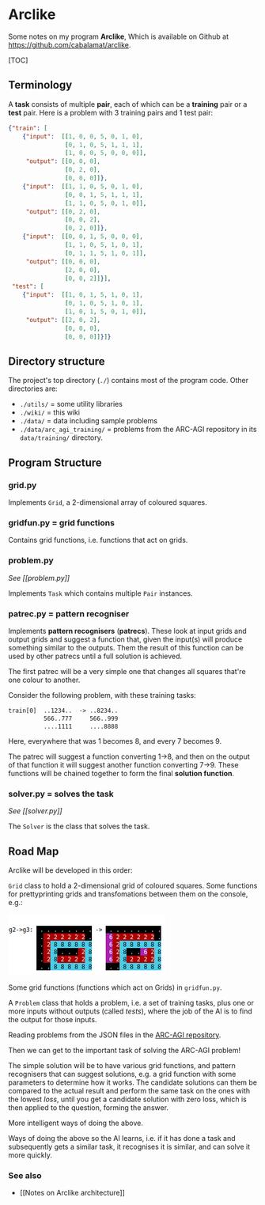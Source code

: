 # Arclike

Some notes on my program **Arclike**, Which is available on <i class='fab fa-github'></i> Github at <https://github.com/cabalamat/arclike>.

[TOC]

## Terminology

A **task** consists of multiple **pair**, each of which can be a **training** pair or a **test** pair. Here is a problem with 3 training pairs and 1 test pair:


```json
{"train": [
    {"input":  [[1, 0, 0, 5, 0, 1, 0], 
                [0, 1, 0, 5, 1, 1, 1], 
                [1, 0, 0, 5, 0, 0, 0]], 
     "output": [[0, 0, 0], 
                [0, 2, 0], 
                [0, 0, 0]]}, 
    {"input":  [[1, 1, 0, 5, 0, 1, 0], 
                [0, 0, 1, 5, 1, 1, 1], 
                [1, 1, 0, 5, 0, 1, 0]], 
     "output": [[0, 2, 0], 
                [0, 0, 2], 
                [0, 2, 0]]}, 
    {"input":  [[0, 0, 1, 5, 0, 0, 0], 
                [1, 1, 0, 5, 1, 0, 1], 
                [0, 1, 1, 5, 1, 0, 1]], 
     "output": [[0, 0, 0], 
                [2, 0, 0],  
                [0, 0, 2]]}], 
 "test": [
    {"input":  [[1, 0, 1, 5, 1, 0, 1], 
                [0, 1, 0, 5, 1, 0, 1], 
                [1, 0, 1, 5, 0, 1, 0]], 
     "output": [[2, 0, 2], 
                [0, 0, 0], 
                [0, 0, 0]]}]}
```

## Directory structure

The project's top directory (`./`) contains most of the program code. Other directories are:

* `./utils/` = some utility libraries
* `./wiki/` = this wiki
* `./data/` = data including sample problems
* `./data/arc_agi_training/` = problems from the ARC-AGI repository in its `data/training/` directory.

## Program Structure

### grid.py

Implements `Grid`, a 2-dimensional array of coloured squares.

### gridfun.py = grid functions

Contains grid functions, i.e. functions that act on grids.

### problem.py

*See [[problem.py]]*

Implements `Task` which contains multiple `Pair` instances.

### patrec.py = pattern recogniser

Implements **pattern recognisers** (**patrecs**). These look at input grids and output grids and suggest a function that, given the input(s) will
produce something similar to the outputs. Them the result of this function can be used by other patrecs until a full solution is achieved.

The first patrec will be a very simple one that changes all squares that're one colour to another.

Consider the following problem, with these training tasks:

```
train[0]  ..1234..  -> ..8234.. 
          566..777     566..999
          ....1111     ....8888
```
Here, everywhere that was 1 becomes 8, and every 7 becomes 9.

The patrec will suggest a function converting 1->8, and then on the output of that function it will suggest another function converting 7->9.
These functions will be chained together to form the final **solution function**.

### solver.py = solves the task

*See [[solver.py]]*

The `Solver` is the class that solves the task.


## Road Map

Arclike will be developed in this order:

`Grid` class to hold a 2-dimensional grid of coloured squares. Some functions for prettyprinting grids and transfomations between
them on the console, e.g.:

![](gridxyansi.png)

Some grid functions (functions which act on Grids) in `gridfun.py`.

A `Problem` class that holds a problem, i.e. a set of training tasks, plus one or more inputs without outputs (called *tests*), where 
the job of the AI is to find the output for those inputs.

Reading problems from the JSON files in the [ARC-AGI repository](arc_agi_repository).

Then we can get to the important task of solving the ARC-AGI problem!

The simple solution will be to have various grid functions, and pattern recognisers that can suggest solutions, e.g. a grid function with some parameters
to determine how it works. The candidate solutions can them be compared to the actual result and perform the same task on the ones with the lowest *loss*,
until you get a candidate solution with zero loss, which is then applied to the question, forming the answer.

More intelligent ways of doing the above.

Ways of doing the above so the AI learns, i.e. if it has done a task and subsequently gets a similar task, it recognises it is similar, and can solve it more quickly. 

### See also

* [[Notes on Arclike architecture]] 

